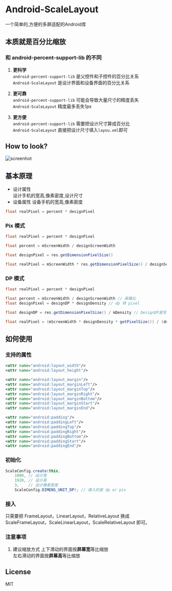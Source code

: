 # Android-ScaleLayout

一个简单的,方便的多屏适配的Android库

## 本质就是百分比缩放

### 和 android-percent-support-lib 的不同

1. **更科学**  
    ``android-percent-support-lib`` 是父控件和子控件的百分比关系  
    ``Android-ScaleLayout`` 是设计界面和设备界面的百分比关系

2. **更可靠**  
    ``android-percent-support-lib`` 可能会导致大量尺寸的精度丢失  
    ``Android-ScaleLayout`` 精度最多丢失1px  

3. **更方便**  
    ``android-percent-support-lib`` 需要把设计尺寸算成百分比  
    ``Android-ScaleLayout`` 直接把设计尺寸填入``layou.xml``即可


## How to look?

![screenhot](/screenhot.png)


## 基本原理

+ 设计属性  
    设计手机的宽高,像素密度,设计尺寸
+ 设备属性
    设备手机的宽高,像素密度

```java
float realPixel = percent * designPixel
```

### Pix 模式

```java
float realPixel = percent * designPixel

float percent = mScreenWidth / designScreenWidth

float designPixel = res.getDimensionPixelSize()
```
```java
float realPixel = mScreenWidth * res.getDimensionPixelSize() / designScreenWidth
```

### DP 模式
```java
float realPixel = percent * designPixel

float percent = mScreenWidth / designScreenWidth // 屏幕比
float designPixel = designDP * designDensity // dp 转 pixel

float designDP = res.getDimensionPixelSize() / mDensity // DesignDP是写入在xml文件中的，需要通过 pix/density 还原出来
```
```java
float realPixel = (mScreenWidth * designDensity * getPixelSize()) / (designScreenWidth * mDensity)
```

## 如何使用

### 支持的属性

```xml
<attr name="android:layout_width"/>
<attr name="android:layout_height"/>

<attr name="android:layout_margin"/>
<attr name="android:layout_marginLeft"/>
<attr name="android:layout_marginTop"/>
<attr name="android:layout_marginRight"/>
<attr name="android:layout_marginBottom"/>
<attr name="android:layout_marginStart"/>
<attr name="android:layout_marginEnd"/>

<attr name="android:padding"/>
<attr name="android:paddingLeft"/>
<attr name="android:paddingTop"/>
<attr name="android:paddingRight"/>
<attr name="android:paddingBottom"/>
<attr name="android:paddingStart"/>
<attr name="android:paddingEnd"/>
```

### 初始化

```java
ScaleConfig.create(this,
    1080, // 设计宽
    1920, // 设计高
    3,    // 设计像素密度
    ScaleConfig.DIMENS_UNIT_DP); // 填入的是 dp or pix
```

### 接入

只需要把 FrameLayout，LinearLayout，RelativeLayout 换成 ScaleFrameLayout，ScaleLinearLayout，ScaleRelativeLayout 即可。

### 注意事项

1. 建议缩放方式
    上下滑动的界面按**屏幕宽**等比缩放  
    左右滑动的界面按**屏幕高**等比缩放

## License

MIT
